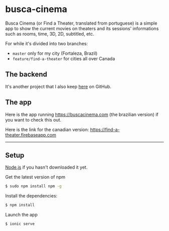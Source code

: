 # busca-cinema

Busca Cinema (or Find a Theater, translated from portuguese) is a simple app to show the current movies on theaters and its sessions' informations such as rooms, time, 3D, 2D, subtitled, etc.

For while it's divided into two branches:

* `master` only for my city (Fortaleza, Brazil)
* `feature/find-a-theater` for cities all over Canada

## The backend
It's another project that I also keep [here](https://github.com/Jefferson227/busca-cinema-backend) on GitHub.

## The app
Here is the app running https://buscacinema.com (the brazilian version) if you want to check this out.

Here is the link for the canadian version: https://find-a-theater.firebaseapp.com

****


## Setup

[Node.js](https://nodejs.org/download/) if you hasn't downloaded it yet.

Get the latest version of npm
```sh
$ sudo npm install npm -g
```

Install the dependencies:
```sh
$ npm install
```

Launch the app
```sh
$ ionic serve
```
